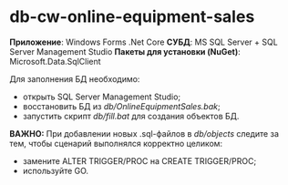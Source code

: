 # db-cw-online-equipment-sales
**Приложение**: Windows Forms .Net Core
**СУБД**: MS SQL Server + SQL Server Management Studio
**Пакеты для установки (NuGet)**: Microsoft.Data.SqlClient

Для заполнения БД необходимо:
* открыть SQL Server Management Studio;
* восстановить БД из *db/OnlineEquipmentSales.bak*;
* запустить скрипт *db/fill.bat* для создания объектов БД.

**ВАЖНО:** При добавлении новых .sql-файлов в *db/objects* следите за тем, чтобы сценарий выполнялся корректно целиком:
* замените ALTER TRIGGER/PROC на CREATE TRIGGER/PROC;
* используйте GO.